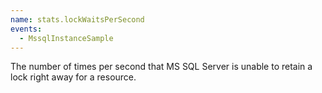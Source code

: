 ```yaml
---
name: stats.lockWaitsPerSecond
events:
  - MssqlInstanceSample
---
```


The number of times per second that MS SQL Server is unable to retain a lock right away for a resource.